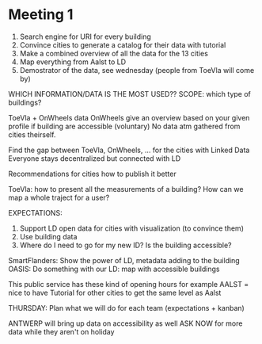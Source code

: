 # Meeting 1

1. Search engine for URI for every building
2. Convince cities to generate a catalog for their data with tutorial
3. Make a combined overview of all the data for the 13 cities
4. Map everything from Aalst to LD
5. Demostrator of the data, see wednesday (people from ToeVla will come by)

WHICH INFORMATION/DATA IS THE MOST USED?? SCOPE: which type of buildings?

ToeVla + OnWheels data
OnWheels give an overview based on your given profile if building are accessible (voluntary)
No data atm gathered from cities theirself.

Find the gap between ToeVla, OnWheels, ...  for the cities with Linked Data
Everyone stays decentralized but connected with LD

Recommendations for cities how to publish it better

ToeVla: how to present all the measurements of a building? How can we map a whole traject for a user? 

EXPECTATIONS:

1. Support LD open data for cities with visualization (to convince them)
2. Use building data
3. Where do I need to go for my new ID? Is the building accessible?

SmartFlanders: Show the power of LD, metadata adding to the building
OASIS: Do something with our LD: map with accessible buildings

This public service has these kind of opening hours for example
AALST = nice to have
Tutorial for other cities to get the same level as Aalst

THURSDAY: Plan what we will do for each team (expectations + kanban)

ANTWERP will bring up data on accessibility as well
ASK NOW for more data while they aren't on holiday
